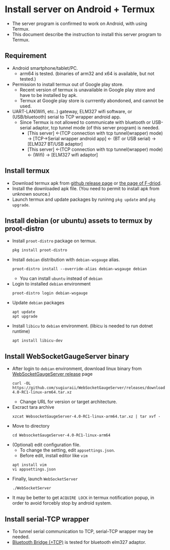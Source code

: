# Install server on Android + Termux
* The server program is confirmed to work on Android, with using Termux.
* This document describe the instruction to install this server program to Termux.

## Requirement
* Android smartphone/tablet/PC.
    * arm64 is tested. (binaries of arm32 and x64 is available, but not tested.)
* Permission to install termux out of Google play store.
    * Recent version of termux is unavailable in Google play store and have to be installed by apk.
    * Termux at Google play store is currrently abondoned, and cannot be used.
* UART-LAN(Wifi, etc..) gateway, ELM327 wifi software, or (USB/bluetooth) serial to TCP wrapper android app.
    * Since Termux is not allowed to communicate with bluetooth or USB-serial adaptor, tcp tunnel mode (of this server program) is needed.
        * [This server] <-(TCP connection with tcp tunnel(wrapper) mode) -> [TCP->Serial wrapper android app] <- (BT or USB serial) -> [ELM327 BT/USB adaptor]
        * [This server] <-(TCP connection with tcp tunnel(wrapper) mode) <- (Wifi) -> [ELM327 wifi adaptor]

## Install termux
* Download termux apk from [github release page](https://github.com/termux/termux-app/releases) or [the page of F-driod](https://f-droid.org/packages/com.termux/).
* Install the downloaded apk file. (You need to permit to install apk from unknown source.)
* Launch termux and update packages by runinng `pkg update` and `pkg upgrade`.

## Install debian (or ubuntu) assets to termux by proot-distro
* Install `proot-distro` package on termux.
    ```
    pkg install proot-distro
    ```
* Install `debian` distribution with `debian-wsgauge` alias.
    ```
    proot-distro install --override-alias debian-wsgauge debian
    ```
    * You can install `ubuntu` instead of `debian`
* Login to installed `debian` environment
    ```
    proot-distro login debian-wsgauge
    ```
* Update `debian` packages
    ```
    apt update
    apt upgrade
    ```
* Install `libicu` to `debian` environment. (libicu is needed to run dotnet runtime)
    ```
    apt install libicu-dev
    ```

## Install WebSocketGaugeServer binary
* After login to `debian` environment, download linux binary from [WebSocketGaugeServer release](https://github.com/sugiuraii/WebSocketGaugeServer/releases) page
    ```
    curl -OL https://github.com/sugiuraii/WebSocketGaugeServer/releases/download/4.0%2FRC1/WebsocketGaugeServer-4.0-RC1-linux-arm64.tar.xz
    ```
    * Change URL for version or target architecture.
* Excract tara archive
    ```
    xzcat WebsocketGaugeServer-4.0-RC1-linux-arm64.tar.xz | tar xvf -
    ```
* Move to directory
    ```
    cd WebsocketGaugeServer-4.0-RC1-linux-arm64
    ```
* (Optional) edit configuration file.
    * To change the setting, edit `appsettings.json`.
    * Before edit, install editor like `vim`
    ```
    apt install vim
    vi appsettings.json
    ```
* Finally, launch `WebSocketServer`
    ```
    ./WebSocketServer
    ```
* It may be better to get `ACQUIRE LOCK` in termux notification popup, in order to avoid forcebly stop by android system.

## Install serial-TCP wrapper
* To tunnel serial communication to TCP, serial-TCP wrapper may be needed. 
* [Bluetooth Bridge (+TCP)](https://play.google.com/store/apps/details?id=masar.bb) is tested for bluetooth elm327 adaptor.

